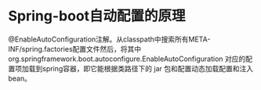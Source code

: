 # Spring-boot自动配置的原理
@EnableAutoConfiguration注解。从classpath中搜索所有META-INF/spring.factories配置文件然后，将其中org.springframework.boot.autoconfigure.EnableAutoConfiguration 对应的配置项加载到spring容器，即它能根据类路径下的 jar 包和配置动态加载配置和注入bean。
